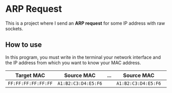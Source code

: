 # ARP Request

This is a project where I send an **ARP request** for some IP address with raw sockets.

## How to use

In this program, you must write in the terminal your network interface and the IP address from which you want to know your MAC address.

| Target MAC | Source MAC | ... | Source MAC | Source IP | Target  MAC | Target IP
|--|--|--|--|--|--|--|
| `FF:FF:FF:FF:FF:FF` | `A1:B2:C3:D4:E5:F6` |  | `A1:B2:C3:D4:E5:F6` | `192.168.1.1` | `00:00:00:00:00:00` | `192.168.1.1`
